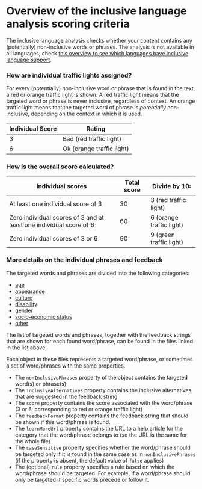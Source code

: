 # Overview of the inclusive language analysis scoring criteria

The inclusive language analysis checks whether your content contains any (potentially) non-inclusive words or phrases.
The analysis is not available in all languages, check [this overview to see which languages have inclusive language support](https://github.com/Yoast/wordpress-seo/tree/trunk/packages/yoastseo/README.md#inclusive-language-analysis).

### How are individual traffic lights assigned?
For every (potentially) non-inclusive word or phrase that is found in the text, a red or orange traffic light is shown.
A red traffic light means that the targeted word or phrase is never inclusive, regardless of context.
An orange traffic light means that the targeted word of phrase is _potentially_ non-inclusive, depending on the context in which it is used.

| Individual Score | Rating 	                  |
|------------	   |---------------------------|
|3	               | Bad (red traffic light)   |
|6		           | Ok (orange traffic light) |

### How is the overall score calculated?
| Individual scores	 | Total score	| Divide by 10:             |
|------------	         |------------------	|---------------------------
| At least one individual score of 3        |30		            | 3 (red traffic light)	    |
| Zero individual scores of 3 and at least one individual score of 6         |60		            | 6 (orange traffic light)	 |
| Zero individual scores of 3 or 6	     |90                    | 9 (green traffic light)

### More details on the individual phrases and feedback
The targeted words and phrases are divided into the following categories:
* [age](inclusiveLanguage/configuration/ageAssessments.js)
* [appearance](inclusiveLanguage/configuration/appearanceAssessments.js)
* [culture](inclusiveLanguage/configuration/cultureAssessments.js)
* [disability](inclusiveLanguage/configuration/disabilityAssessments.js)
* [gender](inclusiveLanguage/configuration/genderAssessments.js)
* [socio-economic status](inclusiveLanguage/configuration/sesAssessments.js)
* [other](inclusiveLanguage/configuration/otherAssessments.js)

The list of targeted words and phrases, together with the feedback strings that are shown for each found word/phrase,
can be found in the files linked in the list above.

Each object in these files represents a targeted word/phrase, or sometimes a set of word/phrases with the same properties.
- The `nonInclusivePhrases` property of the object contains the targeted word(s) or phrase(s)
- The `inclusiveAlternatives` property contains the inclusive alternatives that are suggested in the feedback string
- The `score` property contains the score associated with the word/phrase (3 or 6, corresponding to red or orange traffic light)
- The `feedbackFormat` property contains the feedback string that should be shown if this word/phrase is found.
- The `learnMoreUrl` property contains the URL to a help article for the category that the word/phrase belongs to (so the URL is the same for the whole file)
- The `caseSensitive` property specifies whether the word/phrase should be targeted only if it is found in the same case as in `nonInclusivePhrases` (if the property is absent, the default value of `false` applies)
- The (optional) `rule` property specifies a rule based on which the word/phrase should be targeted. For example, if a word/phrase should only be targeted if specific words precede or follow it.


